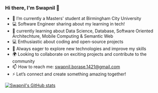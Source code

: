 ### Hi there, I'm Swapnil 👋

- 🔭 I’m currently a Masters' student at Birmingham City University
- 💻 Software Engineer sharing about my learning in tech!
- 🌱 currently learning about Data Science, Database, Software Oriented Architechture, Mobile Computing & Semantic Web
- 💻 Enthusiastic about coding and open-source projects
- 🤔 Always eager to explore new technologies and improve my skills
- 🌍 Looking to collaborate on exciting projects and contribute to the community
- 📫 How to reach me: swapnil.borase.1421@gmail.com
- ⚡ Let’s connect and create something amazing together!




[![Swapnil's GitHub stats](https://github-readme-stats.vercel.app/api?username=swapnilsborase)](https://github.com/anuraghazra/github-readme-stats)


